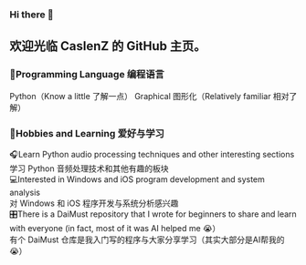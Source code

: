 ### Hi there 👋
## 欢迎光临 CaslenZ 的 GitHub 主页。
### 💬Programming Language 编程语言
Python（Know a little 了解一点）   Graphical 图形化（Relatively familiar 相对了解）
### 🤖Hobbies and Learning 爱好与学习
🎧Learn Python audio processing techniques and other interesting sections  
学习 Python 音频处理技术和其他有趣的板块  
💻Interested in Windows and iOS program development and system analysis  
对 Windows 和 iOS 程序开发与系统分析感兴趣  
🎛️There is a DaiMust repository that I wrote for beginners to share and learn with everyone (in fact, most of it was AI helped me 😭）  
有个 DaiMust 仓库是我入门写的程序与大家分享学习（其实大部分是AI帮我的😭）  
